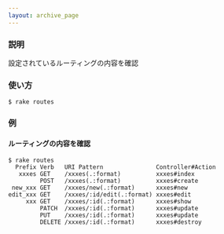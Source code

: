 ```yaml
---
layout: archive_page
---
```

### 説明
設定されているルーティングの内容を確認

### 使い方
    $ rake routes

### 例
#### ルーティングの内容を確認
    $ rake routes
      Prefix Verb   URI Pattern               Controller#Action
       xxxes GET    /xxxes(.:format)          xxxes#index
             POST   /xxxes(.:format)          xxxes#create
     new_xxx GET    /xxxes/new(.:format)      xxxes#new
    edit_xxx GET    /xxxes/:id/edit(.:format) xxxes#edit
         xxx GET    /xxxes/:id(.:format)      xxxes#show
             PATCH  /xxxes/:id(.:format)      xxxes#update
             PUT    /xxxes/:id(.:format)      xxxes#update
             DELETE /xxxes/:id(.:format)      xxxes#destroy